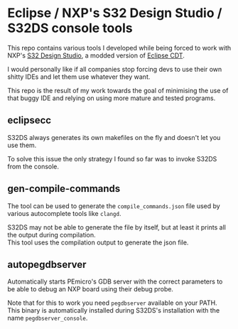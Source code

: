Eclipse / NXP's S32 Design Studio / S32DS console tools
=======================================================

This repo contains various tools I developed while being forced to work with
NXP's [S32 Design Studio][1], a modded version of [Eclipse CDT][2].

I would personally like if all companies stop forcing devs to use their own
shitty IDEs and let them use whatever they want.

This repo is the result of my work towards the goal of minimising the use of
that buggy IDE and relying on using more mature and tested programs.

[1]: https://www.nxp.com/design/design-center/software/automotive-software-and-tools/s32-design-studio-ide:S32-DESIGN-STUDIO-IDE "NXP S32 Design Studio"
[2]: https://projects.eclipse.org/projects/tools.cdt "Eclipse CDT"

eclipsecc
---------

S32DS always generates its own makefiles on the fly and doesn't let you use
them.

To solve this issue the only strategy I found so far was to invoke S32DS from
the console.

gen-compile-commands
--------------------

The tool can be used to generate the `compile_commands.json` file used by
various autocomplete tools like `clangd`.

S32DS may not be able to generate the file by itself, but at least it prints all
the output during compilation.  
This tool uses the compilation output to generate the json file.

autopegdbserver
---------------

Automatically starts PEmicro's GDB server with the correct parameters to be able
to debug an NXP board using their debug probe.

Note that for this to work you need `pegdbserver` available on your PATH.
This binary is automatically installed during S32DS's installation with the name
`pegdbserver_console`.

<!--
vim: textwidth=80
--!>
